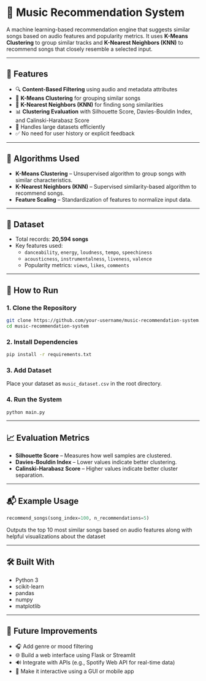 # 🎵 Music Recommendation System

A machine learning-based recommendation engine that suggests similar songs based on audio features and popularity metrics. It uses **K-Means Clustering** to group similar tracks and **K-Nearest Neighbors (KNN)** to recommend songs that closely resemble a selected input.

---

## 📌 Features

- 🔍 **Content-Based Filtering** using audio and metadata attributes  
- 🎯 **K-Means Clustering** for grouping similar songs  
- 🤖 **K-Nearest Neighbors (KNN)** for finding song similarities  
- 📊 **Clustering Evaluation** with Silhouette Score, Davies-Bouldin Index, and Calinski-Harabasz Score  
- 📁 Handles large datasets efficiently  
- ✅ No need for user history or explicit feedback  

---

## 🧠 Algorithms Used

- **K-Means Clustering** – Unsupervised algorithm to group songs with similar characteristics.  
- **K-Nearest Neighbors (KNN)** – Supervised similarity-based algorithm to recommend songs.  
- **Feature Scaling** – Standardization of features to normalize input data.  

---

## 📑 Dataset

- Total records: **20,594 songs**
- Key features used:
  - `danceability`, `energy`, `loudness`, `tempo`, `speechiness`
  - `acousticness`, `instrumentalness`, `liveness`, `valence`
  - Popularity metrics: `views`, `likes`, `comments`

---

## 🚀 How to Run

### 1. Clone the Repository
```bash
git clone https://github.com/your-username/music-recommendation-system.git
cd music-recommendation-system
```

### 2. Install Dependencies
```bash
pip install -r requirements.txt
```

### 3. Add Dataset
Place your dataset as `music_dataset.csv` in the root directory.

### 4. Run the System
```bash
python main.py
```

---

## 📈 Evaluation Metrics

- **Silhouette Score** – Measures how well samples are clustered.
- **Davies-Bouldin Index** – Lower values indicate better clustering.
- **Calinski-Harabasz Score** – Higher values indicate better cluster separation.

---

## 📬 Example Usage

```python
recommend_songs(song_index=100, n_recommendations=5)
```

Outputs the top 10 most similar songs based on audio features along with helpful visualizations about the dataset

---

## 🛠 Built With

- Python 3  
- scikit-learn  
- pandas  
- numpy  
- matplotlib  

---

## 📌 Future Improvements

- 🎧 Add genre or mood filtering  
- 🌐 Build a web interface using Flask or Streamlit  
- 🔊 Integrate with APIs (e.g., Spotify Web API for real-time data)  
- 📱 Make it interactive using a GUI or mobile app
